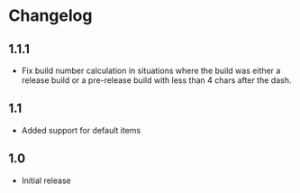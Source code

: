 # Changelog

## 1.1.1
* Fix build number calculation in situations where the build was either a 
  release build or a pre-release build with less than 4 chars after the dash.

## 1.1
* Added support for default items

## 1.0
* Initial release
